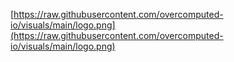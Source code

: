 [https://raw.githubusercontent.com/overcomputed-io/visuals/main/logo.png](https://raw.githubusercontent.com/overcomputed-io/visuals/main/logo.png)
